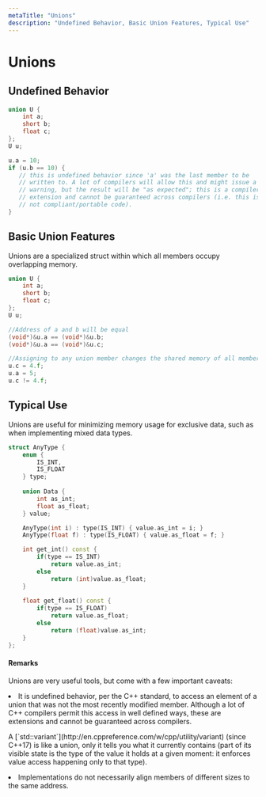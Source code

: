 ```yaml
---
metaTitle: "Unions"
description: "Undefined Behavior, Basic Union Features, Typical Use"
---
```


# Unions



## Undefined Behavior


```cpp
union U {
    int a;
    short b;
    float c;
};
U u;

u.a = 10;
if (u.b == 10) {
   // this is undefined behavior since 'a' was the last member to be
   // written to. A lot of compilers will allow this and might issue a
   // warning, but the result will be "as expected"; this is a compiler
   // extension and cannot be guaranteed across compilers (i.e. this is
   // not compliant/portable code).
}

```



## Basic Union Features


Unions are a specialized struct within which all members occupy overlapping memory.

```cpp
union U {
    int a;
    short b;
    float c;
};
U u;

//Address of a and b will be equal
(void*)&u.a == (void*)&u.b;
(void*)&u.a == (void*)&u.c;

//Assigning to any union member changes the shared memory of all members
u.c = 4.f;
u.a = 5;
u.c != 4.f;

```



## Typical Use


Unions are useful for minimizing memory usage for exclusive data, such as when implementing mixed data types.

```cpp
struct AnyType {
    enum {
        IS_INT,
        IS_FLOAT
    } type;
    
    union Data {
        int as_int;
        float as_float;
    } value;

    AnyType(int i) : type(IS_INT) { value.as_int = i; }
    AnyType(float f) : type(IS_FLOAT) { value.as_float = f; }

    int get_int() const {
        if(type == IS_INT)
            return value.as_int;
        else
            return (int)value.as_float;
    }
    
    float get_float() const {
        if(type == IS_FLOAT)
            return value.as_float;
        else
            return (float)value.as_int;
    }
};

```



#### Remarks


Unions are very useful tools, but come with a few important caveats:

<li>
It is undefined behavior, per the C++ standard, to access an element of a union that was not the most recently modified member. Although a lot of C++ compilers permit this access in well defined ways, these are extensions and cannot be guaranteed across compilers.
<p>A [`std::variant`](http://en.cppreference.com/w/cpp/utility/variant) (since C++17) is like a union, only it tells you what it currently contains (part of its visible state is the type of the value it holds at a
given moment: it enforces value access happening only to that type).</p>
</li>
<li>
Implementations do not necessarily align members of different sizes to the same address.
</li>


